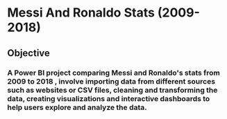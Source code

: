 
# Messi And Ronaldo Stats (2009-2018)
## Objective
### A Power BI project comparing Messi and Ronaldo's stats from 2009 to 2018 , involve importing data from different sources such as websites or CSV files, cleaning and transforming the data, creating visualizations and interactive dashboards to help users explore and analyze the data.
